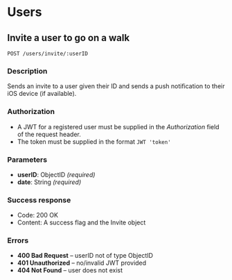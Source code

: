 # Users

## Invite a user to go on a walk

```
POST /users/invite/:userID
```

### Description

Sends an invite to a user given their ID and sends a push notification to their iOS device (if available).

### Authorization

- A JWT for a registered user must be supplied in the _Authorization_ field of the request header.
- The token must be supplied in the format `JWT 'token'`

### Parameters

- **userID**: ObjectID _(required)_
- **date**: String _(required)_

### Success response

- Code: 200 OK
- Content: A success flag and the Invite object

### Errors

- **400 Bad Request** – userID not of type ObjectID
- **401 Unauthorized** – no/invalid JWT provided
- **404 Not Found** – user does not exist
